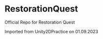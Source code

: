 # RestorationQuest
Official Repo for Restoration Quest

Imported from Unity2DPractice on 01.09.2023
